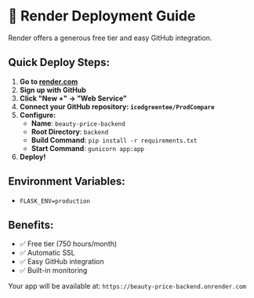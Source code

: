 # 🎨 Render Deployment Guide

Render offers a generous free tier and easy GitHub integration.

## Quick Deploy Steps:

1. **Go to [render.com](https://render.com)**
2. **Sign up with GitHub**
3. **Click "New +" → "Web Service"**
4. **Connect your GitHub repository: `icedgreentee/ProdCompare`**
5. **Configure:**
   - **Name**: `beauty-price-backend`
   - **Root Directory**: `backend`
   - **Build Command**: `pip install -r requirements.txt`
   - **Start Command**: `gunicorn app:app`
6. **Deploy!**

## Environment Variables:
- `FLASK_ENV=production`

## Benefits:
- ✅ Free tier (750 hours/month)
- ✅ Automatic SSL
- ✅ Easy GitHub integration
- ✅ Built-in monitoring

Your app will be available at: `https://beauty-price-backend.onrender.com`
